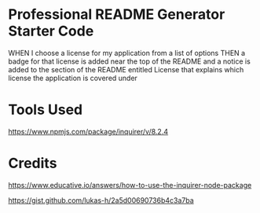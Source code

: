 # Professional README Generator Starter Code

WHEN I choose a license for my application from a list of options
THEN a badge for that license is added near the top of the README and a notice is added to the section of the README entitled License that explains which license the application is covered under


# Tools Used
https://www.npmjs.com/package/inquirer/v/8.2.4

# Credits
https://www.educative.io/answers/how-to-use-the-inquirer-node-package

https://gist.github.com/lukas-h/2a5d00690736b4c3a7ba